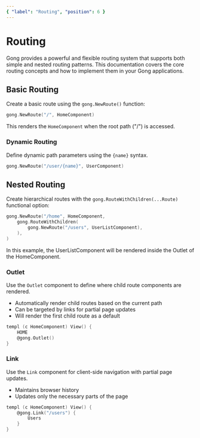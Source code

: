 ```yaml
---
{ "label": "Routing", "position": 6 }
---
```


# Routing

Gong provides a powerful and flexible routing system that supports both simple and nested routing patterns. This documentation covers the core routing concepts and how to implement them in your Gong applications.

## Basic Routing

Create a basic route using the `gong.NewRoute()` function:

```go
gong.NewRoute("/", HomeComponent)
```

This renders the `HomeComponent` when the root path ("/") is accessed.

### Dynamic Routing

Define dynamic path parameters using the `{name}` syntax.

```go
gong.NewRoute("/user/{name}", UserComponent)
```

## Nested Routing

Create hierarchical routes with the `gong.RouteWithChildren(...Route)` functional option:

```go
gong.NewRoute("/home", HomeComponent,
	gong.RouteWithChildren(
		gong.NewRoute("/users", UserListComponent),
	),
)
```

In this example, the UserListComponent will be rendered inside the Outlet of the HomeComponent.

### Outlet

Use the `Outlet` component to define where child route components are rendered.

- Automatically render child routes based on the current path
- Can be targeted by links for partial page updates
- Will render the first child route as a default

```go
templ (c HomeComponent) View() {
    HOME
    @gong.Outlet()
}
```

### Link

Use the `Link` component for client-side navigation with partial page updates.

- Maintains browser history
- Updates only the necessary parts of the page

```go
templ (c HomeComponent) View() {
	@gong.Link("/users") {
    	Users
	}
}
```
